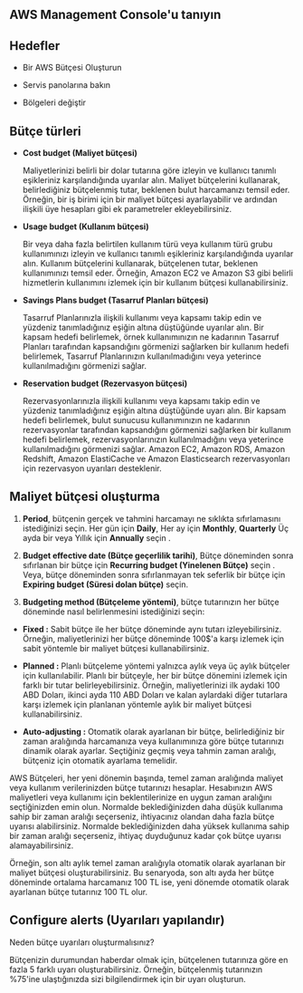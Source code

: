 AWS Management Console'u tanıyın
--

Hedefler
--

- Bir AWS Bütçesi Oluşturun

- Servis panolarına bakın

- Bölgeleri değiştir

Bütçe türleri
--

- **Cost budget (Maliyet bütçesi)**


  Maliyetlerinizi belirli bir dolar tutarına göre izleyin ve kullanıcı tanımlı eşikleriniz karşılandığında uyarılar alın. Maliyet bütçelerini kullanarak,         belirlediğiniz bütçelenmiş tutar, beklenen bulut harcamanızı temsil eder. Örneğin, bir iş birimi için bir maliyet bütçesi ayarlayabilir ve ardından ilişkili üye  hesapları gibi ek parametreler ekleyebilirsiniz.

- **Usage budget (Kullanım bütçesi)**

  Bir veya daha fazla belirtilen kullanım türü veya kullanım türü grubu kullanımınızı izleyin ve kullanıcı tanımlı eşikleriniz karşılandığında uyarılar alın. Kullanım bütçelerini kullanarak, bütçelenen tutar, beklenen kullanımınızı temsil eder. Örneğin, Amazon EC2 ve Amazon S3 gibi belirli hizmetlerin kullanımını izlemek için bir kullanım bütçesi kullanabilirsiniz.

- **Savings Plans budget (Tasarruf Planları bütçesi)**

  Tasarruf Planlarınızla ilişkili kullanımı veya kapsamı takip edin ve yüzdeniz tanımladığınız eşiğin altına düştüğünde uyarılar alın. Bir kapsam hedefi belirlemek, örnek kullanımınızın ne kadarının Tasarruf Planları tarafından kapsandığını görmenizi sağlarken bir kullanım hedefi belirlemek, Tasarruf Planlarınızın kullanılmadığını veya yeterince kullanılmadığını görmenizi sağlar.

- **Reservation budget (Rezervasyon bütçesi)**

  Rezervasyonlarınızla ilişkili kullanımı veya kapsamı takip edin ve yüzdeniz tanımladığınız eşiğin altına düştüğünde uyarı alın. Bir kapsam hedefi belirlemek, bulut sunucusu kullanımınızın ne kadarının rezervasyonlar tarafından kapsandığını görmenizi sağlarken bir kullanım hedefi belirlemek, rezervasyonlarınızın kullanılmadığını veya yeterince kullanılmadığını görmenizi sağlar. Amazon EC2, Amazon RDS, Amazon Redshift, Amazon ElastiCache ve Amazon Elasticsearch rezervasyonları için rezervasyon uyarıları desteklenir.

Maliyet bütçesi oluşturma
--

1. **Period**, bütçenin gerçek ve tahmini harcamayı ne sıklıkta sıfırlamasını istediğinizi seçin. Her gün için **Daily**, Her ay için **Monthly**, **Quarterly** Üç ayda bir veya Yıllık için **Annually** seçin .

2. **Budget effective date (Bütçe geçerlilik tarihi)**, Bütçe döneminden sonra sıfırlanan bir bütçe için **Recurring budget (Yinelenen Bütçe)** seçin . Veya, bütçe döneminden sonra sıfırlanmayan tek seferlik bir bütçe için **Expiring budget (Süresi dolan bütçe)** seçin.

3. **Budgeting method (Bütçeleme yöntemi)**, bütçe tutarınızın her bütçe döneminde nasıl belirlenmesini istediğinizi seçin:

  -   **Fixed :** Sabit bütçe ile her bütçe döneminde aynı tutarı izleyebilirsiniz. Örneğin, maliyetlerinizi her bütçe döneminde 100$'a karşı izlemek için sabit yöntemle bir maliyet bütçesi kullanabilirsiniz.

  -   **Planned :** Planlı bütçeleme yöntemi yalnızca aylık veya üç aylık bütçeler için kullanılabilir. Planlı bir bütçeyle, her bir bütçe dönemini izlemek için farklı bir tutar belirleyebilirsiniz. Örneğin, maliyetlerinizi ilk aydaki 100 ABD Doları, ikinci ayda 110 ABD Doları ve kalan aylardaki diğer tutarlara karşı izlemek için planlanan yöntemle aylık bir maliyet bütçesi kullanabilirsiniz.

  -   **Auto-adjusting :** Otomatik olarak ayarlanan bir bütçe, belirlediğiniz bir zaman aralığında harcamanıza veya kullanımınıza göre bütçe tutarınızı dinamik olarak ayarlar. Seçtiğiniz geçmiş veya tahmin zaman aralığı, bütçeniz için otomatik ayarlama temelidir.

AWS Bütçeleri, her yeni dönemin başında, temel zaman aralığında maliyet veya kullanım verilerinizden bütçe tutarınızı hesaplar. Hesabınızın AWS maliyetleri veya kullanımı için beklentilerinize en uygun zaman aralığını seçtiğinizden emin olun. Normalde beklediğinizden daha düşük kullanıma sahip bir zaman aralığı seçerseniz, ihtiyacınız olandan daha fazla bütçe uyarısı alabilirsiniz. Normalde beklediğinizden daha yüksek kullanıma sahip bir zaman aralığı seçerseniz, ihtiyaç duyduğunuz kadar çok bütçe uyarısı alamayabilirsiniz.

Örneğin, son altı aylık temel zaman aralığıyla otomatik olarak ayarlanan bir maliyet bütçesi oluşturabilirsiniz. Bu senaryoda, son altı ayda her bütçe döneminde ortalama harcamanız 100 TL ise, yeni dönemde otomatik olarak ayarlanan bütçe tutarınız 100 TL olur.

Configure alerts (Uyarıları yapılandır)
--

Neden bütçe uyarıları oluşturmalısınız?

Bütçenizin durumundan haberdar olmak için, bütçelenen tutarınıza göre en fazla 5 farklı uyarı oluşturabilirsiniz. Örneğin, bütçelenmiş tutarınızın %75'ine ulaştığınızda sizi bilgilendirmek için bir uyarı oluşturun.




